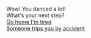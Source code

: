 Wow! You danced a lot!  
What's your next step?  
[Go home I'm tired](home.md)  
[Someone trips you by accident](get-tripped.md)  